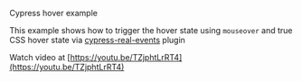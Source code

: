 Cypress hover example

This example shows how to trigger the hover state using `mouseover` and true CSS hover state via [cypress-real-events](https://github.com/dmtrKovalenko/cypress-real-events) plugin

Watch video at [https://youtu.be/TZjphtLrRT4](https://youtu.be/TZjphtLrRT4)
